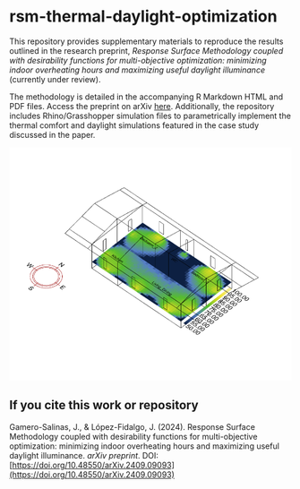 # rsm-thermal-daylight-optimization

This repository provides supplementary materials to reproduce the results outlined in the research preprint, *Response Surface Methodology coupled with desirability functions for multi-objective optimization: minimizing indoor overheating hours and maximizing useful daylight illuminance* (currently under review). 

The methodology is detailed in the accompanying R Markdown HTML and PDF files. Access the preprint on arXiv [here](https://doi.org/10.48550/arXiv.2409.09093). Additionally, the repository includes Rhino/Grasshopper simulation files to parametrically implement the thermal comfort and daylight simulations featured in the case study discussed in the paper.

![](https://github.com/juan-gamero-salinas/rsm-thermal-daylight-optimization/blob/main/UDI_64runs.gif?raw=true)

## If you cite this work or repository
Gamero-Salinas, J., & López-Fidalgo, J. (2024). Response Surface Methodology coupled with desirability functions for multi-objective optimization: minimizing indoor overheating hours and maximizing useful daylight illuminance. *arXiv preprint*. DOI: [https://doi.org/10.48550/arXiv.2409.09093](https://doi.org/10.48550/arXiv.2409.09093)


